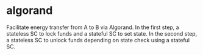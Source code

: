 # algorand

Facilitate energy transfer from A to B via Algorand.
In the first step, a stateless SC to lock funds and a stateful SC to set state.
In the second step, a stateless SC to unlock funds depending on state check using a stateful SC.